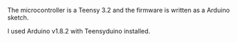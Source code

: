 The microcontroller is a Teensy 3.2 and the firmware is written as a Arduino sketch.

I used Arduino v1.8.2 with Teensyduino installed.